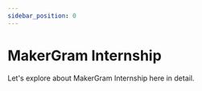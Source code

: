 ```yaml
---
sidebar_position: 0
---
```


# MakerGram Internship

Let's explore about MakerGram Internship here in detail.
